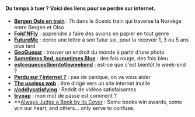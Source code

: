 #### Du temps à tuer ? Voici des liens pour se perdre sur internet.

* **[Bergen Oslo en train](https://www.youtube.com/watch?v=xisVS_DKpJg)** : 7h dans le Scenic train qui traverse la Norvège entre Bergen et Olso
* **[Fold'NFly](https://www.foldnfly.com/index.html#/1-1-1-1-1-1-1-1-2)** : apprendre à faire des avions en papier en tout genre
* **[FutureMe](https://www.futureme.org)** : écrire une lettre à son futur soi, pour la recevoir 1, 3 ou 5 ans plus tard
* **[GeoGuessr](https://www.geoguessr.com)** : trouver un endroit du monde à partir d'une photo 
* **[Sometimes Red, sometimes Blue](http://www.sometimesredsometimesblue.com)** : des fois rouge, des fois bleu
* **[estcequecestbientotleweekend](https://estcequecestbientotleweekend.fr/)** : est-ce que c'est bientôt le week-end ?
* **[Perdu sur l'internet ?](http://www.perdu.com)** : pas de panique, on va vous aider
* **[The useless web](https://theuselessweb.com)** : être dirigé vers un site internet inutile
* **[r/oddlysatisfying](https://www.reddit.com/r/oddlysatisfying)** : Reddit de vidéos satisfaisantes
* **[trypap](https://trypap.com)** : mon mot de passe est comment ?
* **[Always Judge a Book by its Cover](https://alwaysjudgeabookbyitscover.com) :  Some books win awards, some win our heart, and others... only serve to confuse.
